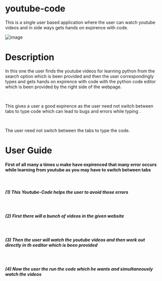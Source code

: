 # youtube-code
This is a single user based application where the user can watch youtube videos and in side ways gets hands on expirence with code.<br/>

![image](https://user-images.githubusercontent.com/64297786/112884232-de3aa900-90ec-11eb-9f0f-0ea34b7e60ab.png)

# Description 
<p> In this one the user finds the youtube videos for learning python from the search option which is been provided and then the user correspondingly types and gets hands
  on expirence with code with the python code editor which is been provided by the right side of the webpage.</p><br />

  <p>This gives a user a good expirence as the user need not switch between tabs to type code which can lead to bugs and errors while typing .</p><br />
  
  <p>The user need not switch between the tabs to type the code. </p>

# User Guide

<h4>First of all many a times u make have expirenced that many error occurs while learning from youtube as you may have to switch between tabs </h4><br />

<h5>(1) This <b>Youtube-Code </b>helps the user to avoid those errors </h5><br />
<h5>(2) First there will a bunch of videos in the given website </h5><br />
<h5>(3) Then the user will watch the youtube videos and then work out directly in th eeditor which is been provided </h5><br />
<h5>(4) Now the user the run the code which he wants and simultaneously watch the videos </h5>
